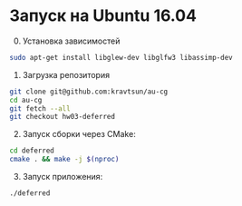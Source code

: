 # Запуск на Ubuntu 16.04

0. Установка зависимостей
```bash
sudo apt-get install libglew-dev libglfw3 libassimp-dev
```

1. Загрузка репозитория
```bash
git clone git@github.com:kravtsun/au-cg
cd au-cg
git fetch --all
git checkout hw03-deferred
```

2. Запуск сборки через CMake:
```bash
cd deferred
cmake . && make -j $(nproc)
```

3. Запуск приложения:
```bash
./deferred
```

